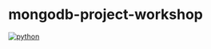 # mongodb-project-workshop 
[![python](https://img.shields.io/badge/Python-3.11.9-3776AB.svg?style=flat&logo=python&logoColor=white)](https://www.python.org)


